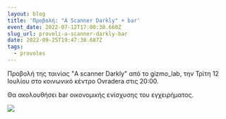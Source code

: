 ```yaml
---
layout: blog
title: 'Προβολή: "A Scanner Darkly" + bar'
event_date: 2022-07-12T17:00:38.660Z
slug_url: provoli-a-scanner-darkly-bar
date: 2022-09-25T19:47:38.687Z
tags:
  - provoles
---
```

Προβολή της ταινίας "A scanner Darkly" από το gizmo_lab, την Τρίτη 12 Ιουλίου στο κοινωνικό κέντρο Ovradera στις 20:00.

Θα ακολουθήσει bar οικονομικής ενίσχυσης του εγχειρήματος.

![](/images/a-scanner-darkly.jpg)